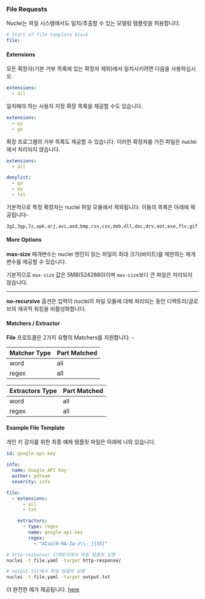 ### File Requests

Nuclei는 파일 시스템에서도 일치/추출할 수 있는 모델링 템플릿을 허용합니다.

```yaml
# Start of file template block
file:
```

#### Extensions

모든 확장자(기본 거부 목록에 있는 확장자 제외)에서 일치시키려면 다음을 사용하십시오.

```yaml
extensions:
  - all
```

일치해야 하는 사용자 지정 확장 목록을 제공할 수도 있습니다.

```yaml
extensions:
  - py
  - go
```

확장 프로그램의 거부 목록도 제공할 수 있습니다. 이러한 확장자를 가진 파일은 nuclei에서 처리되지 않습니다.

```yaml
extensions:
  - all

denylist:
  - go
  - py
  - txt
```

기본적으로 특정 확장자는 nuclei 파일 모듈에서 제외됩니다. 이들의 목록은 아래에 제공됩니다-

```
3g2,3gp,7z,apk,arj,avi,axd,bmp,css,csv,deb,dll,doc,drv,eot,exe,flv,gif,gifv,gz,h264,ico,iso,jar,jpeg,jpg,lock,m4a,m4v,map,mkv,mov,mp3,mp4,mpeg,mpg,msi,ogg,ogm,ogv,otf,pdf,pkg,png,ppt,psd,rar,rm,rpm,svg,swf,sys,tar,tar.gz,tif,tiff,ttf,txt,vob,wav,webm,wmv,woff,woff2,xcf,xls,xlsx,zip
```

#### More Options

**max-size** 매개변수는 nuclei 엔진이 읽는 파일의 최대 크기(바이트)를 제한하는 매개변수를 제공할 수 있습니다.

기본적으로 `max-size` 값은 5MB(5242880)이며 `max-size`보다 큰 파일은 처리되지 않습니다.

-----

**no-recursive** 옵션은 입력이 nuclei의 파일 모듈에 대해 처리되는 동안 디렉토리/글로브의 재귀적 워킹을 비활성화합니다.

#### Matchers / Extractor

**File** 프로토콜은 2가지 유형의 Matchers를 지원합니다. -

| Matcher Type | Part Matched |
|--------------|--------------|
| word         | all          |
| regex        | all          |


| Extractors Type | Part Matched |
|-----------------|--------------|
| word            | all          |
| regex           | all          |


#### **Example File Template**

개인 키 감지를 위한 최종 예제 템플릿 파일은 아래에 나와 있습니다.

```yaml
id: google-api-key

info:
  name: Google API Key
  author: pdteam
  severity: info

file:
  - extensions:
      - all
      - txt

    extractors:
      - type: regex
        name: google-api-key
        regex:
          - "AIza[0-9A-Za-z\\-_]{35}"
```

```bash
# http-response/ 디렉토리에서 파일 템플릿 실행
nuclei -t file.yaml -target http-response/

# output.txt에서 파일 템플릿 실행
nuclei -t file.yaml -target output.txt
```

더 완전한 예가 제공됩니다. [here](../../template-examples/file.md)
